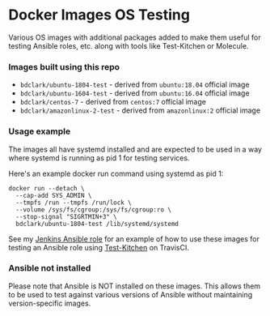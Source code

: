 # Docker Images OS Testing

Various OS images with additional packages added to make them useful for
testing Ansible roles, etc. along with tools like Test-Kitchen or Molecule.

### Images built using this repo
- `bdclark/ubuntu-1804-test` - derived from `ubuntu:18.04` official image
- `bdclark/ubuntu-1604-test` - derived from `ubuntu:16.04` official image
- `bdclark/centos-7` - derived from `centos:7` official image
- `bdclark/amazonlinux-2-test` - derived from `amazonlinux:2` official image

### Usage example
The images all have systemd installed and are expected to be used in a way
where systemd is running as pid 1 for testing services.

Here's an example docker run command using systemd as pid 1:
```shell
docker run --detach \
  --cap-add SYS_ADMIN \
  --tmpfs /run --tmpfs /run/lock \
  --volume /sys/fs/cgroup:/sys/fs/cgroup:ro \
  --stop-signal "SIGRTMIN+3" \
  bdclark/ubuntu-1804-test /lib/systemd/systemd
```

See my [Jenkins Ansible role][2] for an example of how to use these images
for testing an Ansible role using [Test-Kitchen][1] on TravisCI.

### Ansible not installed
Please note that Ansible is NOT installed on these images. This allows them to
be used to test against various versions of Ansible without maintaining
version-specific images.

[1]:https://kitchen.ci/
[2]:https://github.com/bdclark/ansible-jenkins
